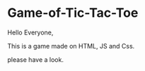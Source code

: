 # Game-of-Tic-Tac-Toe

Hello Everyone, 

This is a game made on HTML, JS and Css.

please have a look.
